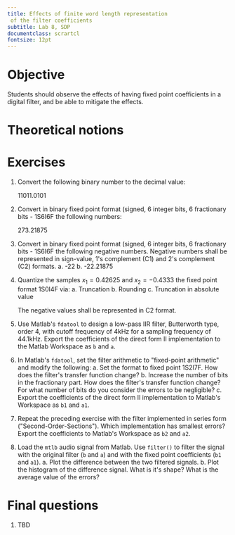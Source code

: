 ```yaml
---
title: Effects of finite word length representation
 of the filter coefficients
subtitle: Lab 8, SDP
documentclass: scrartcl
fontsize: 12pt
---
```


# Objective

Students should observe the effects of having fixed point
coefficients in a digital filter, and be able to mitigate the effects.

# Theoretical notions

# Exercises

1. Convert the following binary number to the decimal value:

    $11011.0101$

1. Convert in binary fixed point format (signed, 6 integer bits, 
6 fractionary bits - 1S6I6F the following numbers:
    
    $273.21875$

1. Convert in binary fixed point format (signed, 6 integer bits, 
6 fractionary bits - 1S6I6F the following negative numbers.
Negative numbers shall be represented in sign-value, 1's complement (C1)
and 2's complement (C2) formats.
    a. -22
    b. -22.21875
    
1. Quantize the samples $x_1 = 0.42625$ and $x_2 = -0.4333$ 
the fixed point format 1S0I4F via:
    a. Truncation
    b. Rounding
    c. Truncation in absolute value
    
    The negative values shall be represented in C2 format.
    
   
3. Use Matlab's `fdatool` to design a low-pass IIR filter, 
Butterworth type, order 4, with cutoff frequency of 4kHz for a 
sampling frequency of 44.1kHz. Export the coefficients of the direct 
form II implementation to the Matlab Workspace as `b` and `a`.

4. In Matlab's `fdatool`, set the filter arithmetic to 
"fixed-point arithmetic" and modify the following:
    a. Set the format to fixed point 1S2I7F. 
    How does the filter's transfer function change? 
    b. Increase the number of bits in the fractionary part.
    How does the filter's transfer function change? 
    For what number of bits do you consider the errors 
    to be negligible?
    c. Export the coefficients of the direct form II implementation
    to Matlab's Workspace as `b1` and `a1`.

5. Repeat the preceding exercise with the filter implemented in
series form ("Second-Order-Sections"). 
Which implementation has smallest errors?
Export the coefficients to Matlab's Workspace as `b2` and `a2`.

5. Load the `mtlb` audio signal from Matlab.
Use `filter()` to filter the signal with the original filter 
(`b` and `a`) and with the fixed point coefficients (`b1` and `a1`). 
    a. Plot the difference between the two filtered signals.
    b. Plot the histogram of the difference signal. What is it's shape? 
    What is the average value of the errors?





# Final questions

1. TBD
